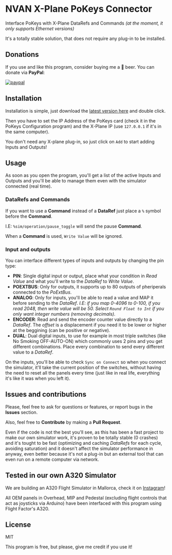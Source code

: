 # NVAN X-Plane PoKeys Connector
Interface PoKeys with X-Plane DataRefs and Commands *(at the moment, it only supports Ethernet versions)*

It's a totally stable solution, that does not require any plug-in to be installed.

## Donations
If you use and like this program, consider buying me a 🍺 beer. You can donate via **PayPal**:

[![paypal](https://www.paypalobjects.com/en_US/i/btn/btn_donateCC_LG.gif)](https://paypal.me/maduranma)

## Installation
Installation is simple, just download the [latest version here](https://github.com/nvan/x-plane-pokeys-connector/releases) and double click.

Then you have to set the IP Address of the PoKeys card (check it in the PoKeys Configuration program) and the X-Plane IP (use `127.0.0.1` if it's in the same computer).

You don't need any X-plane plug-in, so just click on `Add` to start adding Inputs and Outputs!

## Usage

As soon as you open the program, you'll get a list of the active Inputs and Outputs and you'll be able to manage them even with the simulator connected (real time).

### DataRefs and Commands
If you want to use a **Command** instead of a **DataRef** just place a `%` symbol before the **Command**.

I.E: `%sim/operation/pause_toggle` will send the pause **Command**.

When a **Command** is used, `Write Value` will be ignored.

### Input and outputs

You can interface different types of inputs and outputs by changing the pin type:

- **PIN**: Single digital input or output, place what your condition in *Read Value* and what you'll write to the *DataRef* to *Write Value*.
- **POEXTBUS**: Only for outputs, it supports up to 80 outputs of pheriperals connected to the *PoExtBus*.
- **ANALOG**: Only for inputs, you'll be able to read a value and MAP it before sending to the *DataRef*. *I.E: if you map 0-4096 to 0-100, if you read 2048, then write value will be 50. Select `Round Float to Int` if you only want integer numbers (removing decimals).*
- **ENCODER**: Read and send the encoder counter value directly to a *DataRef*. The *offset* is a displacement if you need it to be lower or higher at the beggining (can be positive or negative).
- **DUAL**: Dual digital inputs, to use for example in most triple switches (like No Smoking OFF-AUTO-ON) which commonly uses 2 pins and you get different combinations. Place every combination to send every different value to a *DataRef*.

On the inputs, you'll be able to check `Sync on Connect` so when you connect the simulator, it'll take the current position of the switches, without having the need to reset all the panels every time (just like in real life, everything it's like it was when you left it).

## Issues and contributions
Please, feel free to ask for questions or features, or report bugs in the **Issues** section.

Also, feel free to **Contribute** by making a **Pull Request**.

Even if the code is not the best you'll see, as this has been a fast project to make our own simulator work, it's proven to be totally stable (0 crashes) and it's tought to be fast (optimizing and caching *DataRefs* for each cycle, avoiding saturation) and it doesn't affect the simulator performance in anyway, even better because it's not a plug-in but an external tool that can even run on a remote computer via network.

## Tested in our own A320 Simulator
We are building an A320 Flight Simulator in Mallorca, check it on [Instagram](https://www.instagram.com/a320flightsimulator/)!

All OEM panels in Overhead, MIP and Pedestal (excluding flight controls that act as joysticks via Arduino) have been interfaced with this program using Flight Factor's A320.

## License
MIT

This program is free, but please, give me credit if you use it!
